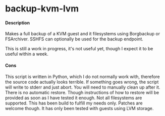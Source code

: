 # backup-kvm-lvm
#### Description
Makes a full backup of a KVM guest and it filesystems using Borgbackup or FSArchiver. SSHFS can optionally be used for the backup endpoint.

This is still a work in progress, it's not useful yet, though I expect it to be useful within a week.

#### Cons
This script is written in Python, which I do not normally work with, therefore the source code actually looks terrible.
If something goes wrong, the script will write to stderr and just abort. You will need to manually clean up after it.
There is no automatic restore. Though instructions of how to restore will be provided as soon as I have tested it enough.
Not all filesystems are supported. This has been build to fulfill my needs only. Patches are welcome though.
It has only been tested with guests using LVM storage.
